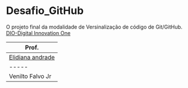 # Desafio_GitHub
O projeto final da modalidade de Versinalização de código de Git/GitHub.
[DIO-Digital Innovation One](https://www.dio.me/)

|Prof.|
|-----|
|[Elidiana andrade](https://github.com/elidianaandrade/dio-curso-git-github)|
|-----|
|Venilto Falvo Jr|
